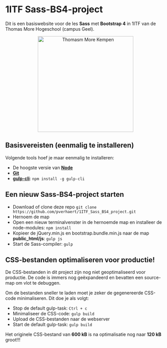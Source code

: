 # 1ITF Sass-BS4-project
Dit is een basiswebsite voor de les **Sass** met **Bootstrap 4** in 1ITF van de Thomas More Hogeschool (campus Geel).

<p align="center">
    <img src="https://www.thomasmore.be/themes/wundertheme/logo.svg" alt="Thomasm More Kempen" width="300" />
</p>

## Basisvereisten (eenmalig te installeren)

Volgende tools hoef je maar eenmalig te installeren:

- De hoogste versie van [**Node**](https://nodejs.org/en/)
- [**Git**](https://git-scm.com/)
- [**gulp-cli**](https://gulpjs.com/): `npm install -g gulp-cli`

## Een nieuw Sass-BS4-project starten

- Download of clone deze repo `git clone https://github.com/pverhaert/1ITF_Sass_BS4_project.git`
- Hernoem de map
- Open een nieuw terminalvenster in de hernoemde map en installeer de node-modules: `npm install`
- Kopieer de jQuery.min.js en bootstrap.bundle.min.js naar de map **public_html/js**: `gulp js`
- Start de Sass-compiler: `gulp`

## CSS-bestanden optimaliseren voor productie!

 De CSS-bestanden in dit project zijn nog niet geoptimaliseerd voor productie. 
 De code is immers nog geëxpandeerd en bevatten een source-map om vlot te debuggen.
 
Om de bestanden sneller te laden moet je zeker de gegenereerde CSS-code minimaliseren. Dit doe je als volgt:

- Stop de default gulp-task: `Ctrl + c`
- Minimaliseer de CSS-code: `gulp build`
- Upload de CSS-bestanden naar de webserver
- Start de default gulp-task: `gulp build`

Het originele CSS-bestand van **600 kB** is na optimalisatie nog naar **120 kB** groot!!!

